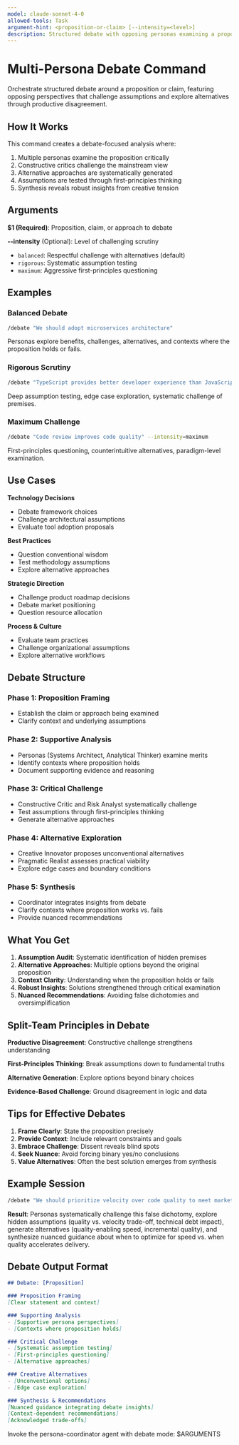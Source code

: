 ```yaml
---
model: claude-sonnet-4-0
allowed-tools: Task
argument-hint: <proposition-or-claim> [--intensity=<level>]
description: Structured debate with opposing personas examining a proposition from multiple angles through productive disagreement
---
```


# Multi-Persona Debate Command

Orchestrate structured debate around a proposition or claim, featuring opposing perspectives that challenge assumptions and explore alternatives through productive disagreement.

## How It Works

This command creates a debate-focused analysis where:
1. Multiple personas examine the proposition critically
2. Constructive critics challenge the mainstream view
3. Alternative approaches are systematically generated
4. Assumptions are tested through first-principles thinking
5. Synthesis reveals robust insights from creative tension

## Arguments

**$1 (Required)**: Proposition, claim, or approach to debate

**--intensity** (Optional): Level of challenging scrutiny
- `balanced`: Respectful challenge with alternatives (default)
- `rigorous`: Systematic assumption testing
- `maximum`: Aggressive first-principles questioning

## Examples

### Balanced Debate
```bash
/debate "We should adopt microservices architecture"
```
Personas explore benefits, challenges, alternatives, and contexts where the proposition holds or fails.

### Rigorous Scrutiny
```bash
/debate "TypeScript provides better developer experience than JavaScript" --intensity=rigorous
```
Deep assumption testing, edge case exploration, systematic challenge of premises.

### Maximum Challenge
```bash
/debate "Code review improves code quality" --intensity=maximum
```
First-principles questioning, counterintuitive alternatives, paradigm-level examination.

## Use Cases

**Technology Decisions**
- Debate framework choices
- Challenge architectural assumptions
- Evaluate tool adoption proposals

**Best Practices**
- Question conventional wisdom
- Test methodology assumptions
- Explore alternative approaches

**Strategic Direction**
- Challenge product roadmap decisions
- Debate market positioning
- Question resource allocation

**Process & Culture**
- Evaluate team practices
- Challenge organizational assumptions
- Explore alternative workflows

## Debate Structure

### Phase 1: Proposition Framing
- Establish the claim or approach being examined
- Clarify context and underlying assumptions

### Phase 2: Supportive Analysis
- Personas (Systems Architect, Analytical Thinker) examine merits
- Identify contexts where proposition holds
- Document supporting evidence and reasoning

### Phase 3: Critical Challenge
- Constructive Critic and Risk Analyst systematically challenge
- Test assumptions through first-principles thinking
- Generate alternative approaches

### Phase 4: Alternative Exploration
- Creative Innovator proposes unconventional alternatives
- Pragmatic Realist assesses practical viability
- Explore edge cases and boundary conditions

### Phase 5: Synthesis
- Coordinator integrates insights from debate
- Clarify contexts where proposition works vs. fails
- Provide nuanced recommendations

## What You Get

1. **Assumption Audit**: Systematic identification of hidden premises
2. **Alternative Approaches**: Multiple options beyond the original proposition
3. **Context Clarity**: Understanding when the proposition holds or fails
4. **Robust Insights**: Solutions strengthened through critical examination
5. **Nuanced Recommendations**: Avoiding false dichotomies and oversimplification

## Split-Team Principles in Debate

**Productive Disagreement**: Constructive challenge strengthens understanding

**First-Principles Thinking**: Break assumptions down to fundamental truths

**Alternative Generation**: Explore options beyond binary choices

**Evidence-Based Challenge**: Ground disagreement in logic and data

## Tips for Effective Debates

1. **Frame Clearly**: State the proposition precisely
2. **Provide Context**: Include relevant constraints and goals
3. **Embrace Challenge**: Dissent reveals blind spots
4. **Seek Nuance**: Avoid forcing binary yes/no conclusions
5. **Value Alternatives**: Often the best solution emerges from synthesis

## Example Session

```bash
/debate "We should prioritize velocity over code quality to meet market deadlines" --intensity=rigorous
```

**Result**: Personas systematically challenge this false dichotomy, explore hidden assumptions (quality vs. velocity trade-off, technical debt impact), generate alternatives (quality-enabling speed, incremental quality), and synthesize nuanced guidance about when to optimize for speed vs. when quality accelerates delivery.

## Debate Output Format

```markdown
## Debate: [Proposition]

### Proposition Framing
[Clear statement and context]

### Supporting Analysis
- [Supportive persona perspectives]
- [Contexts where proposition holds]

### Critical Challenge
- [Systematic assumption testing]
- [First-principles questioning]
- [Alternative approaches]

### Creative Alternatives
- [Unconventional options]
- [Edge case exploration]

### Synthesis & Recommendations
[Nuanced guidance integrating debate insights]
[Context-dependent recommendations]
[Acknowledged trade-offs]
```

Invoke the persona-coordinator agent with debate mode: $ARGUMENTS
